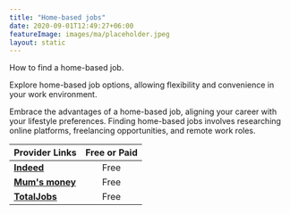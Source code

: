 ```yaml
---
title: "Home-based jobs"
date: 2020-09-01T12:49:27+06:00
featureImage: images/ma/placeholder.jpeg
layout: static
---
```


How to find a home-based job.

Explore home-based job options, allowing flexibility and convenience in your work environment.

Embrace the advantages of a home-based job, aligning your career with your lifestyle preferences. Finding home-based jobs involves researching online platforms, freelancing opportunities, and remote work roles.

| Provider Links      | Free or Paid  |  
| :-----------          | :--------------:      |  
| [**Indeed**](https://uk.indeed.com/career-advice/career-development/work-from-home-jobs-hiring-now) | Free  | 
| [**Mum's money**](https://mumsmoney.com/uk/genuine-work-from-home-jobs-uk/) | Free  | 
| [**TotalJobs**](https://www.totaljobs.com/advice/how-to-set-up-a-home-office) | Free  | 
  

<br/><br/>






